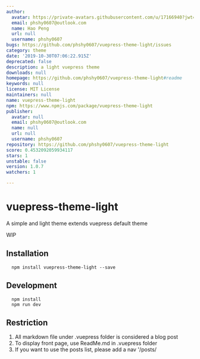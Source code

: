 ```yaml
---
author:
  avatar: https://private-avatars.githubusercontent.com/u/17166940?jwt=eyJhbGciOiJIUzI1NiIsInR5cCI6IkpXVCJ9.eyJpc3MiOiJnaXRodWIuY29tIiwiYXVkIjoicmF3LmdpdGh1YnVzZXJjb250ZW50LmNvbSIsImtleSI6ImtleTEiLCJleHAiOjE3MzQ2NzE5NDAsIm5iZiI6MTczNDY3MDc0MCwicGF0aCI6Ii91LzE3MTY2OTQwIn0.Cd7G969Y-eUYwBGSoUDzU_1RsQz1cTiNGfasyFx_-HA&v=4
  email: phshy0607@outlook.com
  name: Hao Peng
  url: null
  username: phshy0607
bugs: https://github.com/phshy0607/vuepress-theme-light/issues
category: theme
date: '2019-10-30T07:06:22.915Z'
deprecated: false
description: a light vuepress theme
downloads: null
homepage: https://github.com/phshy0607/vuepress-theme-light#readme
keywords: null
license: MIT License
maintainers: null
name: vuepress-theme-light
npm: https://www.npmjs.com/package/vuepress-theme-light
publisher:
  avatar: null
  email: phshy0607@outlook.com
  name: null
  url: null
  username: phshy0607
repository: https://github.com/phshy0607/vuepress-theme-light
score: 0.4532092059934117
stars: 1
unstable: false
version: 1.0.7
watchers: 1

---
```


# vuepress-theme-light

A simple and light theme extends vuepress default theme

WIP

## Installation
```
  npm install vuepress-theme-light --save
```

## Development

```
  npm install
  npm run dev
```

## Restriction
1. All markdown file under .vuepress folder is considered a blog post
2. To display front page, use ReadMe.md in .vuepress folder
3. If you want to use the posts list, please add a nav '/posts/




